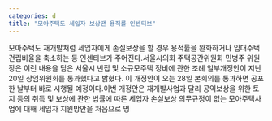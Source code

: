 ```yaml
---
categories: d
title: "모아주택도 세입자 보상땐 용적률 인센티브"
---
```

모아주택도 재개발처럼 세입자에게 손실보상을 할 경우 용적률을 완화하거나 임대주택 건립비율을 축소하는 등 인센티브가 주어진다.서울시의회 주택공간위원회 민병주 위원장은 이런 내용을 담은 서울시 빈집 및 소규모주택 정비에 관한 조례 일부개정안이 지난 20일 상임위원회를 통과했다고 밝혔다. 이 개정안이 오는 28일 본회의를 통과하면 공포한 날부터 바로 시행될 예정이다.이번 개정안은 재개발사업과 달리 공익보상을 위한 토지 등의 취득 및 보상에 관한 법률에 따른 세입자 손실보상 의무규정이 없는 모아주택사업에 대해 세입자 지원방안을 처음으로 명